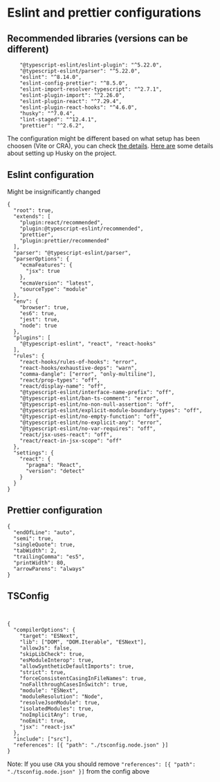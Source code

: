 # Eslint and prettier configurations

## Recommended libraries (versions can be different)

```
    "@typescript-eslint/eslint-plugin": "^5.22.0",
    "@typescript-eslint/parser": "^5.22.0",
    "eslint": "^8.14.0",
    "eslint-config-prettier": "^8.5.0",
    "eslint-import-resolver-typescript": "^2.7.1",
    "eslint-plugin-import": "^2.26.0",
    "eslint-plugin-react": "^7.29.4",
    "eslint-plugin-react-hooks": "^4.6.0",
    "husky": "^7.0.4",
    "lint-staged": "^12.4.1",
    "prettier": "^2.6.2",
```
The configuration might be different based on what setup has been choosen (Vite or CRA), you can check [the details](https://www.npmjs.com/package/eslint-plugin-react-hooks).
[Here are](https://www.freecodecamp.org/news/how-to-add-commit-hooks-to-git-with-husky-to-automate-code-tasks/) some details about setting up Husky on the project.


## Eslint configuration
Might be insignificantly changed
```
{
  "root": true,
  "extends": [
    "plugin:react/recommended",
    "plugin:@typescript-eslint/recommended",
    "prettier",
    "plugin:prettier/recommended"
  ],
  "parser": "@typescript-eslint/parser",
  "parserOptions": {
    "ecmaFeatures": {
      "jsx": true
    },
    "ecmaVersion": "latest",
	"sourceType": "module"
  },
  "env": {
    "browser": true,
    "es6": true,
    "jest": true,
    "node": true
  },
  "plugins": [
    "@typescript-eslint", "react", "react-hooks"
  ],
  "rules": {
    "react-hooks/rules-of-hooks": "error",
    "react-hooks/exhaustive-deps": "warn",
    "comma-dangle": ["error", "only-multiline"],
    "react/prop-types": "off",
    "react/display-name": "off",
    "@typescript-eslint/interface-name-prefix": "off",
    "@typescript-eslint/ban-ts-comment": "error",
    "@typescript-eslint/no-non-null-assertion": "off",
    "@typescript-eslint/explicit-module-boundary-types": "off",
    "@typescript-eslint/no-empty-function": "off",
    "@typescript-eslint/no-explicit-any": "error",
    "@typescript-eslint/no-var-requires": "off",
    "react/jsx-uses-react": "off",
    "react/react-in-jsx-scope": "off"
  },
  "settings": {
    "react": {
      "pragma": "React",
      "version": "detect"
    }
  }
}
```

## Prettier configuration
```
{
  "endOfLine": "auto",
  "semi": true,
  "singleQuote": true,
  "tabWidth": 2,
  "trailingComma": "es5",
  "printWidth": 80,
  "arrowParens": "always"
}
```

## TSConfig

```


{
  "compilerOptions": {
    "target": "ESNext",
    "lib": ["DOM", "DOM.Iterable", "ESNext"],
    "allowJs": false,
    "skipLibCheck": true,
    "esModuleInterop": true,
    "allowSyntheticDefaultImports": true,
    "strict": true,
    "forceConsistentCasingInFileNames": true,
    "noFallthroughCasesInSwitch": true,
    "module": "ESNext",
    "moduleResolution": "Node",
    "resolveJsonModule": true,
    "isolatedModules": true,
    "noImplicitAny": true,
    "noEmit": true,
    "jsx": "react-jsx"
  },
  "include": ["src"],
  "references": [{ "path": "./tsconfig.node.json" }]
}
```
Note: If you use ```CRA``` you should remove ```"references": [{ "path": "./tsconfig.node.json" }]``` from the config above
